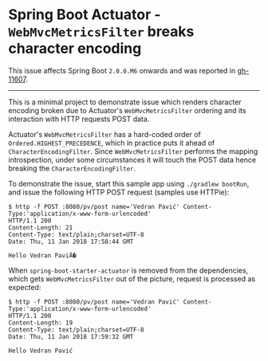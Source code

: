 # Spring Boot Actuator - `WebMvcMetricsFilter` breaks character encoding

This issue affects Spring Boot `2.0.0.M6` onwards and was reported in [gh-11607](https://github.com/spring-projects/spring-boot/issues/11607).

---

This is a minimal project to demonstrate issue which renders character encoding broken due to Actuator's `WebMvcMetricsFilter` ordering and its interaction with HTTP requests POST data.

Actuator's `WebMvcMetricsFilter` has a hard-coded order of `Ordered.HIGHEST_PRECEDENCE`, which in practice puts it ahead of `CharacterEncodingFilter`. Since `WebMvcMetricsFilter` performs the mapping introspection, under some circumstances it will touch the POST data hence breaking the `CharacterEncodingFilter`.

To demonstrate the issue, start this sample app using `./gradlew bootRun`, and issue the following HTTP POST request (samples use HTTPie):

```shell
$ http -f POST :8080/pv/post name='Vedran Pavić' Content-Type:'application/x-www-form-urlencoded'
HTTP/1.1 200 
Content-Length: 21
Content-Type: text/plain;charset=UTF-8
Date: Thu, 11 Jan 2018 17:58:44 GMT

Hello Vedran PaviÄ�
```

When `spring-boot-starter-actuator` is removed from the dependencies, which gets `WebMvcMetricsFilter` out of the picture, request is processed as expected:

```shell
$ http -f POST :8080/pv/post name='Vedran Pavić' Content-Type:'application/x-www-form-urlencoded'
HTTP/1.1 200 
Content-Length: 19
Content-Type: text/plain;charset=UTF-8
Date: Thu, 11 Jan 2018 17:59:32 GMT

Hello Vedran Pavić
```
